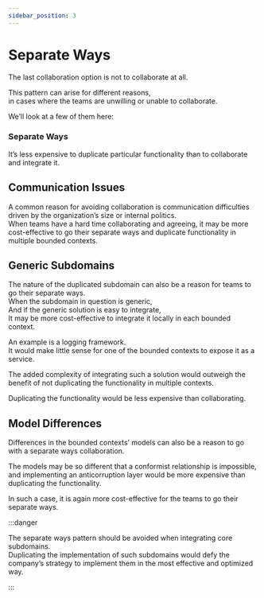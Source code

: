 ```yaml
---
sidebar_position: 3
---
```


# Separate Ways

The last collaboration option is not to collaborate at all.

This pattern can arise for different reasons,  
in cases where the teams are unwilling or unable to collaborate.

We’ll look at a few of them here:

### Separate Ways

It’s less expensive to duplicate particular functionality than to collaborate and integrate it.

## Communication Issues

A common reason for avoiding collaboration is communication difficulties driven by the organization’s size or internal politics.  
When teams have a hard time collaborating and agreeing, it may be more cost-effective to go their separate ways and duplicate functionality in multiple bounded contexts.

## Generic Subdomains

The nature of the duplicated subdomain can also be a reason for teams to go their separate ways.  
When the subdomain in question is generic,  
And if the generic solution is easy to integrate,  
It may be more cost-effective to integrate it locally in each bounded context.

An example is a logging framework.  
It would make little sense for one of the bounded contexts to expose it as a service.

The added complexity of integrating such a solution would outweigh the benefit of not duplicating the functionality in multiple contexts.

Duplicating the functionality would be less expensive than collaborating.

## Model Differences

Differences in the bounded contexts’ models can also be a reason to go with a separate ways collaboration.

The models may be so different that a conformist relationship is impossible, and implementing an anticorruption layer would be more expensive than duplicating the functionality.

In such a case, it is again more cost-effective for the teams to go their separate ways.

:::danger

The separate ways pattern should be avoided when integrating core subdomains.  
Duplicating the implementation of such subdomains would defy the company’s strategy to implement them in the most
effective and optimized way.

:::
